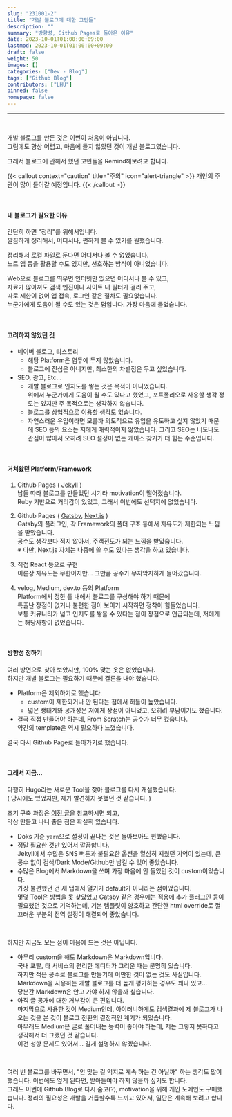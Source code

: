 ```yaml
---
slug: "231001-2"
title: "개발 블로그에 대한 고민들"
description: ""
summary: "방향성, Github Pages로 돌아온 이유"
date: 2023-10-01T01:00:00+09:00
lastmod: 2023-10-01T01:00:00+09:00
draft: false
weight: 50
images: []
categories: ["Dev - Blog"]
tags: ["Github Blog"]
contributors: ["LHU"]
pinned: false
homepage: false
---
```


---

<br>

개발 블로그를 만든 것은 이번이 처음이 아닙니다.  
그럼에도 항상 어렵고, 마음에 들지 않았던 것이 개발 블로그였습니다.

그래서 블로그에 관해서 했던 고민들을 Remind해보려고 합니다.

{{< callout context="caution" title="주의" icon="alert-triangle" >}}
개인의 주관이 많이 들어갈 예정입니다.
{{< /callout >}}

<br>

#### 내 블로그가 필요한 이유

간단히 하면 "정리"를 위해서입니다.  
깔끔하게 정리해서, 어디서나, 편하게 볼 수 있기를 원했습니다.

정리해서 로컬 파일로 둔다면 어디서나 볼 수 없었습니다.  
노트 앱 등을 활용할 수도 있지만, 선호하는 방식이 아니었습니다.

Web으로 블로그를 띄우면 인터넷만 있으면 어디서나 볼 수 있고,  
자료가 많아져도 검색 엔진이나 사이트 내 필터가 걸러 주고,  
따로 제한이 없어 앱 접속, 로그인 같은 절차도 필요없습니다.  
누군가에게 도움이 될 수도 있는 것은 덤입니다. 가장 마음에 들었습니다.

<br>

#### 고려하지 않았던 것

- 네이버 블로그, 티스토리
  - 해당 Platform은 염두에 두지 않았습니다.
  - 블로그에 진심은 아니지만, 최소한의 차별점은 두고 싶었습니다.
- SEO, 광고, Etc...
  - 개발 블로그로 인지도를 쌓는 것은 목적이 아니었습니다.  
    위에서 누군가에게 도움이 될 수도 있다고 했었고, 포트폴리오로 사용할 생각 정도는 있지만 주 목적으로는 생각하지 않습니다.
  - 블로그를 상업적으로 이용할 생각도 없습니다.
  - 자연스러운 유입이라면 모를까 의도적으로 유입을 유도하고 싶지 않았기 때문에 SEO 등의 요소는 저에게 매력적이지 않았습니다. 그리고 SEO는 너도나도 관심이 많아서 오히려 SEO 설정이 없는 케이스 찾기가 더 힘든 수준입니다.

<br>

#### 거쳐왔던 Platform/Framework

1. Github Pages ( [Jekyll][ref0] )  
   남들 따라 블로그를 만들었던 시기라 motivation이 떨어졌습니다.  
   Ruby 기반으로 거리감이 있었고, 그래서 이번에도 선택지에 없었습니다.

2. Github Pages ( [Gatsby][ref1], [Next.js][ref2] )  
   Gatsby의 플러그인, 각 Framework의 폴더 구조 등에서 자유도가 제한되는 느낌을 받았습니다.  
   공수도 생각보다 적지 않아서, 주객전도가 되는 느낌을 받았습니다.  
   ※ 다만, Next.js 자체는 나중에 쓸 수도 있다는 생각을 하고 있습니다.

3. 직접 React 등으로 구현  
   이론상 자유도는 무한이지만... 그만큼 공수가 무지막지하게 들어갔습니다.

4. velog, Medium, dev.to 등의 Platform  
   Platform에서 정한 틀 내에서 블로그를 구성해야 하기 때문에  
   특출난 장점이 없거나 불편한 점이 보이기 시작하면 정착이 힘들었습니다.  
   보통 커뮤니티가 넓고 인지도를 쌓을 수 있다는 점이 장점으로 언급되는데, 저에게는 해당사항이 없었습니다.

<br>

#### 방향성 정하기

여러 방면으로 찾아 보았지만, 100% 맞는 옷은 없었습니다.  
하지만 개발 블로그는 필요하기 때문에 결론을 내야 했습니다.

- Platform은 제외하기로 했습니다.
  - custom이 제한되거나 안 된다는 점에서 허들이 높았습니다.
  - 넓은 생태계와 공개성은 저에게 장점이 아니었고, 오히려 부담이기도 했습니다.
- 결국 직접 만들어야 하는데, From Scratch는 공수가 너무 컸습니다.  
  약간의 template은 역시 필요하다 느꼈습니다.

결국 다시 Github Page로 돌아가기로 했습니다.

<br>

#### 그래서 지금...

다행히 Hugo라는 새로운 Tool을 찾아 블로그를 다시 개설했습니다.  
( 당시에도 있었지만, 제가 발견하지 못했던 것 같습니다. )

초기 구축 과정은 [이전 글][ref3]을 참고하시면 되고,  
막상 만들고 나니 좋은 점은 확실히 있습니다.

- Doks 기준 `yarn`으로 설정이 끝나는 것은 돌아보아도 편했습니다.
- 정말 필요한 것만 있어서 깔끔합니다.  
  Jekyll에서 수많은 SNS 버튼과 불필요한 옵션을 열심히 지웠던 기억이 있는데, 큰 공수 없이 검색/Dark Mode/Github만 남길 수 있어 좋았습니다.
- 수많은 Blog에서 Markdown을 쓰며 가장 마음에 안 들었던 것이 custom이었습니다.  
  가장 불편했던 건 새 탭에서 열기가 default가 아니라는 점이었습니다.  
  몇몇 Tool은 방법을 못 찾았었고 Gatsby 같은 경우에는 적용에 추가 플러그인 등이 필요했던 것으로 기억하는데, 기본 템플릿이 양호하고 간단한 html override로 껄끄러운 부분의 전역 설정이 해결되어 좋았습니다.

<br>

하지만 지금도 모든 점이 마음에 드는 것은 아닙니다.

- 아무리 custom을 해도 Markdown은 Markdown입니다.  
  국내 포탈, 타 서비스의 편리한 에디터가 그리운 때는 분명히 있습니다.  
  하지만 적은 공수로 블로그를 만들기에 이만한 것이 없는 것도 사실입니다.  
  Markdown을 사용하는 개발 블로그를 더 높게 평가하는 경우도 꽤나 있고...  
  당분간 Markdown은 안고 가야 하지 않을까 싶습니다.
- 아직 글 공개에 대한 거부감이 큰 편입니다.  
  마지막으로 사용한 것이 Medium인데, 아이러니하게도 검색결과에 제 블로그가 나오는 것을 본 것이 블로그 전환의 결정적인 계기가 되었습니다.  
  아무래도 Medium은 글로 풀어내는 능력이 좋아야 하는데, 저는 그렇지 못하다고 생각해서 더 그랬던 것 같습니다.  
  이건 성향 문제도 있어서... 길게 설명하지 않겠습니다.

<br>

여러 번 블로그를 바꾸면서, "안 맞는 걸 억지로 계속 하는 건 아닐까" 하는 생각도 많이 했습니다. 이번에도 엎게 된다면, 받아들여야 하지 않을까 싶기도 합니다.  
그래도 이번에 Github Blog로 다시 숨고(?), motivation을 위해 개인 도메인도 구매했습니다. 정리의 필요성은 개발을 거듭할수록 느끼고 있어서, 일단은 계속해 보려고 합니다.

[ref0]: https://jekyllrb.com/
[ref1]: https://www.gatsbyjs.com/
[ref2]: https://nextjs.org/
[ref3]: /blog/231001-1/
